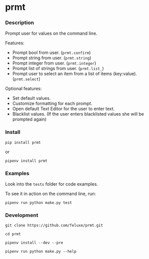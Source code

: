 
# prmt


### Description

Prompt user for values on the command line.

Features:

* Prompt bool from user. (`prmt.confirm`)
* Prompt string from user. (`prmt.string`)
* Prompt integer from user. (`prmt.integer`)
* Prompt list of strings from user. (`prmt.list_`) 
* Prompt user to select an item from a list of items (key:value). (`prmt.select`)

Optional features:

* Set default values.
* Customize formatting for each prompt. 
* Open default Text Editor for the user to enter text.
* Blacklist values. (If the user enters blacklisted values she will be prompted again)


### Install

    pip install prmt

or

    pipenv install prmt


### Examples

Look into the `tests` folder for code examples.

To see it in action on the command line, run:

    pipenv run python make.py test



### Development

    git clone https://github.com/feluxe/prmt.git

    cd prmt

    pipenv install --dev --pre

    pipenv run python make.py --help

